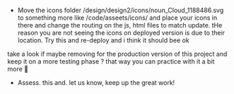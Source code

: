 - Move the icons folder /design/design2/icons/noun_Cloud_1188486.svg to something more like /code/asseets/icons/ and place your icons in there and change the routing on the js, html files to match update. tHe reason you are not seeing the icons on deployed version is due to their location. Try this and re-deploy and i think it should bee ok

take a look if maybe removing for the production version of this project and keep it on a more testing phase ? that way you can practice with it a bit more 🙂

- Assess. this and. let us know, keep up the great work!
